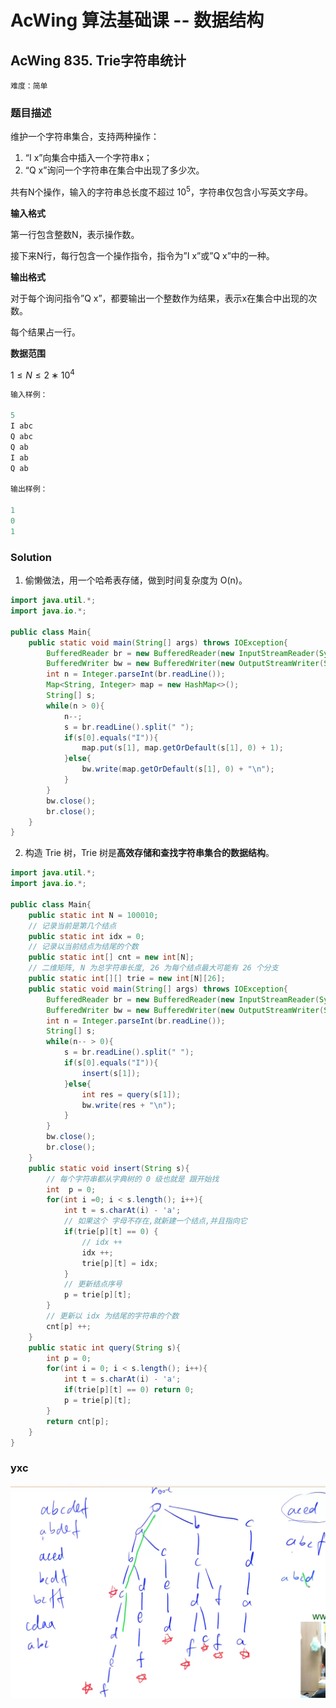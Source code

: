 # AcWing 算法基础课 -- 数据结构

## AcWing 835. Trie字符串统计 

`难度：简单`

### 题目描述

维护一个字符串集合，支持两种操作：

1. “I x”向集合中插入一个字符串x；
2. “Q x”询问一个字符串在集合中出现了多少次。

共有N个操作，输入的字符串总长度不超过 $10^5$，字符串仅包含小写英文字母。

**输入格式**

第一行包含整数N，表示操作数。

接下来N行，每行包含一个操作指令，指令为”I x”或”Q x”中的一种。

**输出格式**

对于每个询问指令”Q x”，都要输出一个整数作为结果，表示x在集合中出现的次数。

每个结果占一行。

**数据范围**

$1 ≤ N ≤ 2 ∗ 10^4$

```r
输入样例：

5
I abc
Q abc
Q ab
I ab
Q ab

输出样例：

1
0
1

```

### Solution

1. 偷懒做法，用一个哈希表存储，做到时间复杂度为 O(n)。

```java
import java.util.*;
import java.io.*;

public class Main{
    public static void main(String[] args) throws IOException{
        BufferedReader br = new BufferedReader(new InputStreamReader(System.in));
        BufferedWriter bw = new BufferedWriter(new OutputStreamWriter(System.out));
        int n = Integer.parseInt(br.readLine());
        Map<String, Integer> map = new HashMap<>();
        String[] s;
        while(n > 0){
            n--;
            s = br.readLine().split(" ");
            if(s[0].equals("I")){
                map.put(s[1], map.getOrDefault(s[1], 0) + 1);
            }else{
                bw.write(map.getOrDefault(s[1], 0) + "\n");
            }
        }
        bw.close();
        br.close();
    }
}
```

2. 构造 Trie 树，Trie 树是**高效存储和查找字符串集合的数据结构**。

```java
import java.util.*;
import java.io.*;

public class Main{
    public static int N = 100010;
    // 记录当前是第几个结点
    public static int idx = 0;
    // 记录以当前结点为结尾的个数
    public static int[] cnt = new int[N];
    // 二维矩阵, N 为总字符串长度, 26 为每个结点最大可能有 26 个分支
    public static int[][] trie = new int[N][26];
    public static void main(String[] args) throws IOException{
        BufferedReader br = new BufferedReader(new InputStreamReader(System.in));
        BufferedWriter bw = new BufferedWriter(new OutputStreamWriter(System.out));
        int n = Integer.parseInt(br.readLine());
        String[] s;
        while(n-- > 0){
            s = br.readLine().split(" ");
            if(s[0].equals("I")){
                insert(s[1]);
            }else{
                int res = query(s[1]);
                bw.write(res + "\n");
            }
        }
        bw.close();
        br.close();
    }
    public static void insert(String s){
        // 每个字符串都从字典树的 0 级也就是 跟开始找
        int  p = 0;
        for(int i =0; i < s.length(); i++){
            int t = s.charAt(i) - 'a';
            // 如果这个 字母不存在,就新建一个结点,并且指向它
            if(trie[p][t] == 0) {
                // idx ++
                idx ++;
                trie[p][t] = idx;
            }
            // 更新结点序号
            p = trie[p][t];
        }
        // 更新以 idx 为结尾的字符串的个数
        cnt[p] ++;
    }
    public static int query(String s){
        int p = 0;
        for(int i = 0; i < s.length(); i++){
            int t = s.charAt(i) - 'a';
            if(trie[p][t] == 0) return 0;
            p = trie[p][t];
        }
        return cnt[p];
    }
}
```

### yxc

![image-20210217161943396](pics/image-20210217161943396.png)